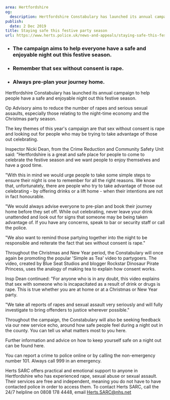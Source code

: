 ```yaml
area: Hertfordshire
og:
  description: Hertfordshire Constabulary has launched its annual campaign to help people have a safe and enjoyable night out this festive season.
publish:
  date: 2 Dec 2019
title: Staying safe this festive party season
url: https://www.herts.police.uk/news-and-appeals/staying-safe-this-festive-party-season-1104
```

* ### The campaign aims to help everyone have a safe and enjoyable night out this festive season.

 * ### Remember that sex without consent is rape.

 * ### Always pre-plan your journey home.

Hertfordshire Constabulary has launched its annual campaign to help people have a safe and enjoyable night out this festive season.

Op Advisory aims to reduce the number of rapes and serious sexual assaults, especially those relating to the night-time economy and the Christmas party season.

The key themes of this year's campaign are that sex without consent is rape and looking out for people who may be trying to take advantage of those out celebrating.

Inspector Nicki Dean, from the Crime Reduction and Community Safety Unit said: "Hertfordshire is a great and safe place for people to come to celebrate the festive season and we want people to enjoy themselves and have a good time.

"With this in mind we would urge people to take some simple steps to ensure their night is one to remember for all the right reasons. We know that, unfortunately, there are people who try to take advantage of those out celebrating - by offering drinks or a lift home - when their intentions are not in fact honourable.

"We would always advise everyone to pre-plan and book their journey home before they set off. While out celebrating, never leave your drink unattended and look out for signs that someone may be being taken advantage of. If you have any concerns, speak to bar or security staff or call the police.

"We also want to remind those partying together into the night to be responsible and reiterate the fact that sex without consent is rape."

Throughout the Christmas and New Year period, the Constabulary will once again be promoting the popular 'Simple as Tea' video to partygoers. The video, created by Blue Seat Studios and blogger Rockstar Dinosaur Pirate Princess, uses the analogy of making tea to explain how consent works.

Insp Dean continued: "For anyone who is in any doubt, this video explains that sex with someone who is incapacitated as a result of drink or drugs is rape. This is true whether you are at home or at a Christmas or New Year party.

"We take all reports of rapes and sexual assault very seriously and will fully investigate to bring offenders to justice wherever possible."

Throughout the campaign, the Constabulary will also be seeking feedback via our new service echo, around how safe people feel during a night out in the county. You can tell us what matters most to you here.

Further information and advice on how to keep yourself safe on a night out can be found here.

You can report a crime to police online or by calling the non-emergency number 101. Always call 999 in an emergency.

Herts SARC offers practical and emotional support to anyone in Hertfordshire who has experienced rape, sexual abuse or sexual assault. Their services are free and independent, meaning you do not have to have contacted police in order to access them. To contact Herts SARC, call the 24/7 helpline on 0808 178 4448, email Herts.SARC@nhs.net
